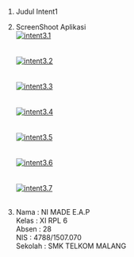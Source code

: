 1. Judul Intent1 <br>
2. ScreenShoot Aplikasi <br>
<a href='https://postimg.org/image/f4cpv1j3v/' target='_blank'><img src='https://s17.postimg.org/f4cpv1j3v/intent3_1.jpg' border='0' alt="intent3.1"/></a><br/><br/>
<br><a href='https://postimg.org/image/9hgcxkgl7/' target='_blank'><img src='https://s17.postimg.org/9hgcxkgl7/intent3_2.jpg' border='0' alt="intent3.2"/></a><br/><br/>
<br><a href='https://postimg.org/image/lxd2rb9x7/' target='_blank'><img src='https://s17.postimg.org/lxd2rb9x7/intent3_3.jpg' border='0' alt="intent3.3"/></a><br/><br/>
<br><a href='https://postimg.org/image/yd9sl2397/' target='_blank'><img src='https://s17.postimg.org/yd9sl2397/intent3_4.jpg' border='0' alt="intent3.4"/></a><br/><br/>
<br><a href='https://postimg.org/image/lairfj2ez/' target='_blank'><img src='https://s17.postimg.org/lairfj2ez/intent3_5.jpg' border='0' alt="intent3.5"/></a><br/><br/>
<br><a href='https://postimg.org/image/br92m2ewr/' target='_blank'><img src='https://s17.postimg.org/br92m2ewr/intent3_6.jpg' border='0' alt="intent3.6"/></a><br/><br/>
<br><a href='https://postimg.org/image/64cpolce3/' target='_blank'><img src='https://s17.postimg.org/64cpolce3/intent3_7.jpg' border='0' alt="intent3.7"/></a><br/><br/>

3. Nama : NI MADE E.A.P <br>
Kelas : XI RPL 6 <br>
Absen : 28 <br>
NIS : 4788/1507.070 <br>
Sekolah : SMK TELKOM MALANG
